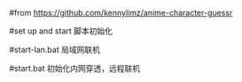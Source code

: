 #from https://github.com/kennylimz/anime-character-guessr

#set up and start 脚本初始化

#start-lan.bat 局域网联机

#start.bat 初始化内网穿透，远程联机
